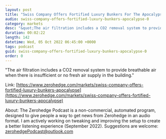 ```yaml
---
layout: post
title: "Swiss Company Offers Fortified Luxury Bunkers For The Apocalypse"
audio: swiss-company-offers-fortified-luxury-bunkers-apocalypse-0
category: markets
desc: "&quot;The air filtration includes a CO2 removal system to provide breathable air when there is insufficient or no fresh air supply in the building.&quot;"
duration: 00:02:22
length: 142
datetime: Wed, 05 Oct 2022 06:45:00 +0000
tags: podcast
guid: swiss-company-offers-fortified-luxury-bunkers-apocalypse-0
order: 0
---
```

&quot;The air filtration includes a CO2 removal system to provide breathable air when there is insufficient or no fresh air supply in the building.&quot;

Link: [https://www.zerohedge.com/markets/swiss-company-offers-fortified-luxury-bunkers-apocalypse](https://www.zerohedge.com/markets/swiss-company-offers-fortified-luxury-bunkers-apocalypse)

About: The Zerohedge Podcast is a non-commercial, automated program, designed to give people a way to get news from Zerohedge in an audio format.  I am actively working on tweaking and improving the setup to create a better listening experience (September 2022).  Suggestions are welcome: [zerohedgePodcast@outlook.com](mailto:zerohedgePodcast@outlook.com)
